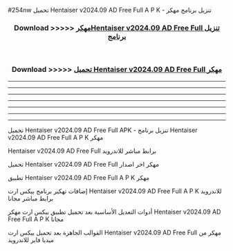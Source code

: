 #254nw تحميل Hentaiser v2024.09 AD Free Full  A P K - تنزيل برنامج مهكر



<div align="center">
<h3>Download >>>>> <a href="https://runaway1.web.app/?sq=Hentaiser v2024.09 AD Free Full ">مهكرHentaiser v2024.09 AD Free Full  تنزيل برنامج</a></h3><br>

<h3>Download >>>>> <a href="https://runaway1.web.app/?sq=Hentaiser v2024.09 AD Free Full ">تحميل Hentaiser v2024.09 AD Free Full  مهكر</a></h3>
</div>


----------------------------------------------------------

----------------------------------------------------------

----------------------------------------------------------

----------------------------------------------------------

----------------------------------------------------------

----------------------------------------------------------

----------------------------------------------------------

تحميل Hentaiser v2024.09 AD Free Full  APK - تنزيل برنامج Hentaiser v2024.09 AD Free Full  A P K مهكر

Hentaiser v2024.09 AD Free Full  برابط مباشر للاندرويد

تحميل Hentaiser v2024.09 AD Free Full  مهكر اخر اصدار

تطبيق Hentaiser v2024.09 AD Free Full  A P K مهكر

إضافات تهكير برنامج بيكس ارت Hentaiser v2024.09 AD Free Full  A P K للاندرويد برابط مباشر مجانا

أدوات التعديل الأساسية بعد تحميل تطبيق بيكس ارت مهكر Hentaiser v2024.09 AD Free Full  A P K مجانا

القوالب الجاهزة بعد تحميل بيكس ارت Hentaiser v2024.09 AD Free Full  مهكر من ميديا فاير للاندرويد


